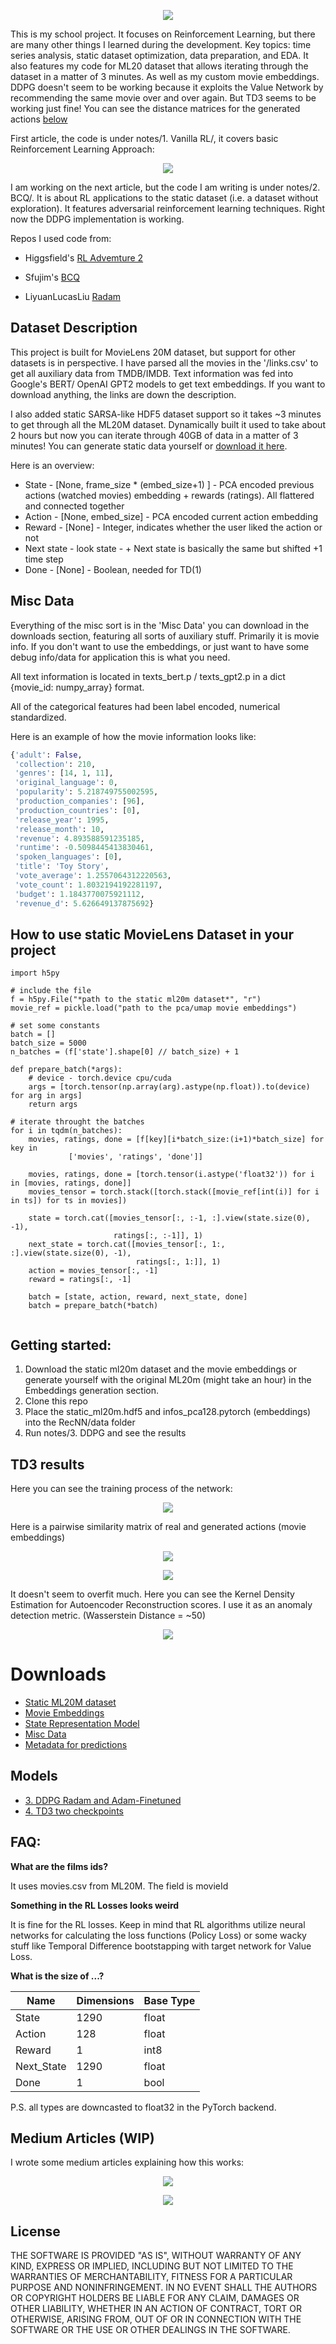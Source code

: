 <p align="center"> 
<img src="./res/logo.png">
</p>

This is my school project. It focuses on Reinforcement Learning, but there are many other things I learned during the development. Key topics: time series analysis, static dataset optimization, data preparation, and EDA. It also features my code for ML20 dataset that allows iterating through the dataset in a matter of 3 minutes. As well as my custom movie embeddings. DDPG doesn't seem to be working because it exploits the Value Network by recommending the same movie over and over again. But TD3 seems to be working just fine! You can see the distance matrices for the generated actions [below](#td3-results)

First article, the code is under notes/1. Vanilla RL/, it covers basic Reinforcement Learning Approach:

<p align="center"> 
   <a href="https://towardsdatascience.com/reinforcement-learning-ddpg-and-td3-for-news-recommendation-d3cddec26011">
        <img src="./res/Article.png">
    </a>
</p>

I am working on the next article, but the code I am writing is under notes/2. BCQ/. It is about RL applications to the static dataset (i.e. a dataset without exploration). It features adversarial reinforcement learning techniques. Right now the DDPG implementation is working.

Repos I used code from:
- Higgsfield's [RL Advemture 2](https://github.com/higgsfield/RL-Adventure-2)

- Sfujim's [BCQ](https://github.com/sfujim/BCQ)

- LiyuanLucasLiu [Radam](https://github.com/LiyuanLucasLiu/RAdam)

## Dataset Description
This project is built for MovieLens 20M dataset, but support for other datasets is in perspective. I have parsed all the movies in the '/links.csv' to get all auxiliary data from TMDB/IMDB. Text information was fed into Google's BERT/ OpenAI GPT2 models to get text embeddings. If you want to download anything, the links are down the description. 

I also added static SARSA-like HDF5 dataset support so it takes ~3 minutes to get through all the ML20M dataset. Dynamically built it used to take about 2 hours but now you can iterate through 40GB of data in a matter of 3 minutes! You can generate static data yourself or [download it here](https://drive.google.com/open?id=1pPf-7AmUVceVfgfmKEJ6ireEDKEJHw-7).

Here is an overview:

- State - [None, frame_size * (embed_size+1) ] - PCA encoded previous actions (watched movies) embedding + rewards (ratings). All flattered and connected together
- Action - [None, embed_size] - PCA encoded current action embedding
- Reward - [None] - Integer, indicates whether the user liked the action or not
- Next state - look state - + Next state is basically the same but shifted +1 time step
- Done - [None] - Boolean, needed for TD(1)

## Misc Data

Everything of the misc sort is in the 'Misc Data' you can download in the downloads section, featuring all sorts of auxiliary stuff. Primarily it is movie info. If you don't want to use the embeddings, or just want to have some debug info/data for application this is what you need.

All text information is located in texts_bert.p / texts_gpt2.p in a dict {movie_id: numpy_array} format.

All of the categorical features had been label encoded, numerical standardized.

Here is an example of how the movie information looks like:

```python
{'adult': False,
 'collection': 210,
 'genres': [14, 1, 11],
 'original_language': 0,
 'popularity': 5.218749755002595,
 'production_companies': [96],
 'production_countries': [0],
 'release_year': 1995,
 'release_month': 10,
 'revenue': 4.893588591235185,
 'runtime': -0.5098445413830461,
 'spoken_languages': [0],
 'title': 'Toy Story',
 'vote_average': 1.2557064312220563,
 'vote_count': 1.8032194192281197,
 'budget': 1.1843770075921112,
 'revenue_d': 5.626649137875692}
```

## How to use static MovieLens Dataset in your project

```
import h5py

# include the file
f = h5py.File("*path to the static ml20m dataset*", "r")
movie_ref = pickle.load("path to the pca/umap movie embeddings")

# set some constants
batch = []
batch_size = 5000
n_batches = (f['state'].shape[0] // batch_size) + 1

def prepare_batch(*args):
    # device - torch.device cpu/cuda
    args = [torch.tensor(np.array(arg).astype(np.float)).to(device) for arg in args]
    return args

# iterate throught the batches
for i in tqdm(n_batches):
    movies, ratings, done = [f[key][i*batch_size:(i+1)*batch_size] for key in
             ['movies', 'ratings', 'done']]
    
    movies, ratings, done = [torch.tensor(i.astype('float32')) for i in [movies, ratings, done]]
    movies_tensor = torch.stack([torch.stack([movie_ref[int(i)] for i in ts]) for ts in movies])
    
    state = torch.cat([movies_tensor[:, :-1, :].view(state.size(0), -1),
                       ratings[:, :-1]], 1)
    next_state = torch.cat([movies_tensor[:, 1:, :].view(state.size(0), -1),
                            ratings[:, 1:]], 1)
    action = movies_tensor[:, -1]
    reward = ratings[:, -1]
    
    batch = [state, action, reward, next_state, done]
    batch = prepare_batch(*batch)
    
```

## Getting started:

1. Download the static ml20m dataset and the movie embeddings or generate yourself with the original ML20m (might take an hour) in the Embeddings generation section.
2. Clone this repo
3. Place the static_ml20m.hdf5 and infos_pca128.pytorch (embeddings) into the RecNN/data folder
4. Run notes/3. DDPG and see the results

## TD3 results

Here you can see the training process of the network:

<p align="center"> 
<img src="./res/Losses.png">
</p>

Here is a pairwise similarity matrix of real and generated actions (movie embeddings)

<p align="center"> 
<img src="./res/real_dist.png">
</p>
 

<p align="center"> 
<img src="./res/gen_dist.png">
</p>

It doesn't seem to overfit much. Here you can see the Kernel Density Estimation for Autoencoder Reconstruction scores. I use it as an anomaly detection metric. (Wasserstein Distance = ~50)

<p align="center"> 
<img src="./res/Anomaly_Detection.png">
</p>

 # Downloads
- [Static ML20M dataset](https://drive.google.com/open?id=1pPf-7AmUVceVfgfmKEJ6ireEDKEJHw-7)
- [Movie Embeddings](https://drive.google.com/open?id=1kTyu05ZmtP2MA33J5hWdX8OyUYEDW4iI)
- [State Representation Model](https://drive.google.com/open?id=1DuNvPQ8pIxmZEFGNtXRSRxRcoWXU_0cO)
- [Misc Data](https://drive.google.com/open?id=1TclEmCnZN_Xkl3TfUXL5ivPYmLnIjQSu)
- [Metadata for predictions](https://drive.google.com/open?id=1xjVI4uVQGsQ7tjOJ3594ZXmAEC_6yX0e)

## Models

- [3. DDPG Radam and Adam-Finetuned](https://drive.google.com/open?id=1eu0qhwkL-2ailsgoyM0gzjdlcNARJE3a)
- [4. TD3 two checkpoints](https://drive.google.com/open?id=16sJGkCgo2JgFM5-5N-9spzI0jQrAfgX2)

## FAQ:

**What are the films ids?**
 
 It uses movies.csv from ML20M. The field is movieId
 
 **Something in the RL Losses looks weird**
 
It is fine for the RL losses. Keep in mind that RL algorithms utilize neural networks for calculating the loss functions (Policy Loss) or some wacky stuff like Temporal Difference bootstapping with target network for Value Loss.
 
 **What is the size of ...?**
 
| Name       | Dimensions  | Base Type |
|------------|----------------|-----------|
| State      | 1290           | float     | 
| Action     | 128            | float     | 
| Reward     | 1              | int8      | 
| Next_State | 1290           | float     | 
| Done       | 1              | bool      | 

P.S. all types are downcasted to float32 in the PyTorch backend.

## Medium Articles (WIP)
I wrote some medium articles explaining how this works: 

<p align="center"> 
   <a href="https://towardsdatascience.com/reinforcement-learning-ddpg-and-td3-for-news-recommendation-d3cddec26011">
        <img src="./res/Article.png">
    </a>
</p>

<p align="center"> 
   <a href="https://towardsdatascience.com/deep-reinforcement-learning-for-news-recommendation-part-1-architecture-5741b1a6ed56">
        <img src="./res/Article old.png">
    </a>
</p>



License
----

THE SOFTWARE IS PROVIDED "AS IS", WITHOUT WARRANTY OF ANY KIND, EXPRESS OR IMPLIED, INCLUDING BUT NOT LIMITED TO THE WARRANTIES OF MERCHANTABILITY, FITNESS FOR A PARTICULAR PURPOSE AND NONINFRINGEMENT. IN NO EVENT SHALL THE AUTHORS OR COPYRIGHT HOLDERS BE LIABLE FOR ANY CLAIM, DAMAGES OR OTHER LIABILITY, WHETHER IN AN ACTION OF CONTRACT, TORT OR OTHERWISE, ARISING FROM, OUT OF OR IN CONNECTION WITH THE SOFTWARE OR THE USE OR OTHER DEALINGS IN THE SOFTWARE.

